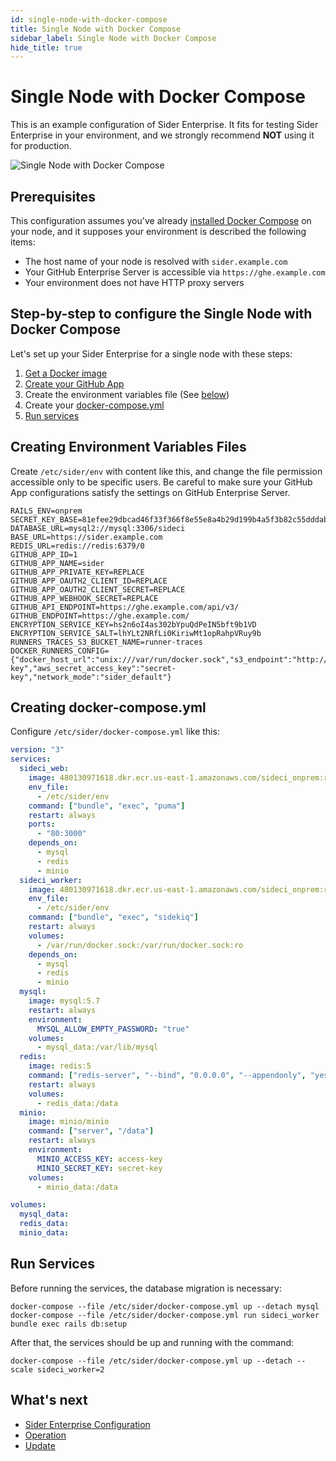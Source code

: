 ```yaml
---
id: single-node-with-docker-compose
title: Single Node with Docker Compose
sidebar_label: Single Node with Docker Compose
hide_title: true
---
```


# Single Node with Docker Compose

This is an example configuration of Sider Enterprise. It fits for testing Sider Enterprise in your environment, and we strongly recommend **NOT** using it for production.

![Single Node with Docker Compose](https://app.lucidchart.com/publicSegments/view/463f20c8-59dd-4443-893f-95343411b572/image.png)

## Prerequisites

This configuration assumes you've already [installed Docker Compose](https://docs.docker.com/compose/install/) on your node, and it supposes your environment is described the following items:

- The host name of your node is resolved with `sider.example.com`
- Your GitHub Enterprise Server is accessible via `https://ghe.example.com`
- Your environment does not have HTTP proxy servers

## Step-by-step to configure the Single Node with Docker Compose

Let's set up your Sider Enterprise for a single node with these steps:

1. [Get a Docker image](../installation.md#get-docker-image)
2. [Create your GitHub App](../github.md#registering-a-github-app)
3. Create the environment variables file (See [below](#creating-environment-variables-files))
4. Create your [docker-compose.yml](#creating-docker-composeyml)
5. [Run services](#run-services)

## Creating Environment Variables Files

Create `/etc/sider/env` with content like this, and change the file permission accessible only to be specific users. Be careful to make sure your GitHub App configurations satisfy the settings on GitHub Enterprise Server.

```bash:/etc/sider/env
RAILS_ENV=onprem
SECRET_KEY_BASE=81efee29dbcad46f33f366f8e55e8a4b29d199b4a5f3b82c55dddab5b3107e3cf656d5ab713bdf871a2d4128334933d08bbcee49a0b0cb18d1b54af6866e7b75
DATABASE_URL=mysql2://mysql:3306/sideci
BASE_URL=https://sider.example.com
REDIS_URL=redis://redis:6379/0
GITHUB_APP_ID=1
GITHUB_APP_NAME=sider
GITHUB_APP_PRIVATE_KEY=REPLACE
GITHUB_APP_OAUTH2_CLIENT_ID=REPLACE
GITHUB_APP_OAUTH2_CLIENT_SECRET=REPLACE
GITHUB_APP_WEBHOOK_SECRET=REPLACE
GITHUB_API_ENDPOINT=https://ghe.example.com/api/v3/
GITHUB_ENDPOINT=https://ghe.example.com/
ENCRYPTION_SERVICE_KEY=hs2n6oI4as302bYpuQdPeIN5bft9b1VD
ENCRYPTION_SERVICE_SALT=lhYLt2NRfLi0KiriwMt1opRahpVRuy9b
RUNNERS_TRACES_S3_BUCKET_NAME=runner-traces
DOCKER_RUNNERS_CONFIG={"docker_host_url":"unix:///var/run/docker.sock","s3_endpoint":"http://minio:9000","aws_access_key_id":"access-key","aws_secret_access_key":"secret-key","network_mode":"sider_default"}
```

## Creating docker-compose.yml

Configure `/etc/sider/docker-compose.yml` like this:

```yaml:/etc/sider/docker-compose.yml
version: "3"
services:
  sideci_web:
    image: 480130971618.dkr.ecr.us-east-1.amazonaws.com/sideci_onprem:release-202104.0
    env_file:
      - /etc/sider/env
    command: ["bundle", "exec", "puma"]
    restart: always
    ports:
      - "80:3000"
    depends_on:
      - mysql
      - redis
      - minio
  sideci_worker:
    image: 480130971618.dkr.ecr.us-east-1.amazonaws.com/sideci_onprem:release-202104.0
    env_file:
      - /etc/sider/env
    command: ["bundle", "exec", "sidekiq"]
    restart: always
    volumes:
      - /var/run/docker.sock:/var/run/docker.sock:ro
    depends_on:
      - mysql
      - redis
      - minio
  mysql:
    image: mysql:5.7
    restart: always
    environment:
      MYSQL_ALLOW_EMPTY_PASSWORD: "true"
    volumes:
      - mysql_data:/var/lib/mysql
  redis:
    image: redis:5
    command: ["redis-server", "--bind", "0.0.0.0", "--appendonly", "yes"]
    restart: always
    volumes:
      - redis_data:/data
  minio:
    image: minio/minio
    command: ["server", "/data"]
    restart: always
    environment:
      MINIO_ACCESS_KEY: access-key
      MINIO_SECRET_KEY: secret-key
    volumes:
      - minio_data:/data

volumes:
  mysql_data:
  redis_data:
  minio_data:
```

## Run Services

Before running the services, the database migration is necessary:

```console
docker-compose --file /etc/sider/docker-compose.yml up --detach mysql
docker-compose --file /etc/sider/docker-compose.yml run sideci_worker bundle exec rails db:setup
```

After that, the services should be up and running with the command:

```console
docker-compose --file /etc/sider/docker-compose.yml up --detach --scale sideci_worker=2
```

## What's next

- [Sider Enterprise Configuration](../config.md)
- [Operation](../operation.md)
- [Update](../updating.md)
